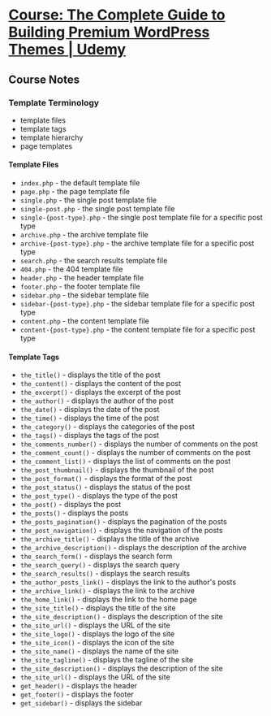 # [Course: The Complete Guide to Building Premium WordPress Themes | Udemy](https://www.udemy.com/course/the-complete-guide-to-building-premium-wordpress-themes/learn/lecture/9975122#overview)

## Course Notes

### Template Terminology

- template files
- template tags
- template hierarchy
- page templates

#### Template Files

- `index.php` - the default template file
- `page.php` - the page template file
- `single.php` - the single post template file
- `single-post.php` - the single post template file
- `single-{post-type}.php` - the single post template file for a specific post type
- `archive.php` - the archive template file
- `archive-{post-type}.php` - the archive template file for a specific post type
- `search.php` - the search results template file
- `404.php` - the 404 template file
- `header.php` - the header template file
- `footer.php` - the footer template file
- `sidebar.php` - the sidebar template file
- `sidebar-{post-type}.php` - the sidebar template file for a specific post type
- `content.php` - the content template file
- `content-{post-type}.php` - the content template file for a specific post type

#### Template Tags

- `the_title()` - displays the title of the post
- `the_content()` - displays the content of the post
- `the_excerpt()` - displays the excerpt of the post
- `the_author()` - displays the author of the post
- `the_date()` - displays the date of the post
- `the_time()` - displays the time of the post
- `the_category()` - displays the categories of the post
- `the_tags()` - displays the tags of the post
- `the_comments_number()` - displays the number of comments on the post
- `the_comment_count()` - displays the number of comments on the post
- `the_comment_list()` - displays the list of comments on the post
- `the_post_thumbnail()` - displays the thumbnail of the post
- `the_post_format()` - displays the format of the post
- `the_post_status()` - displays the status of the post
- `the_post_type()` - displays the type of the post
- `the_post()` - displays the post
- `the_posts()` - displays the posts
- `the_posts_pagination()` - displays the pagination of the posts
- `the_post_navigation()` - displays the navigation of the posts
- `the_archive_title()` - displays the title of the archive
- `the_archive_description()` - displays the description of the archive
- `the_search_form()` - displays the search form
- `the_search_query()` - displays the search query
- `the_search_results()` - displays the search results
- `the_author_posts_link()` - displays the link to the author's posts
- `the_archive_link()` - displays the link to the archive
- `the_home_link()` - displays the link to the home page
- `the_site_title()` - displays the title of the site
- `the_site_description()` - displays the description of the site
- `the_site_url()` - displays the URL of the site
- `the_site_logo()` - displays the logo of the site
- `the_site_icon()` - displays the icon of the site
- `the_site_name()` - displays the name of the site
- `the_site_tagline()` - displays the tagline of the site
- `the_site_description()` - displays the description of the site
- `the_site_url()` - displays the URL of the site
- `get_header()` - displays the header
- `get_footer()` - displays the footer
- `get_sidebar()` - displays the sidebar
